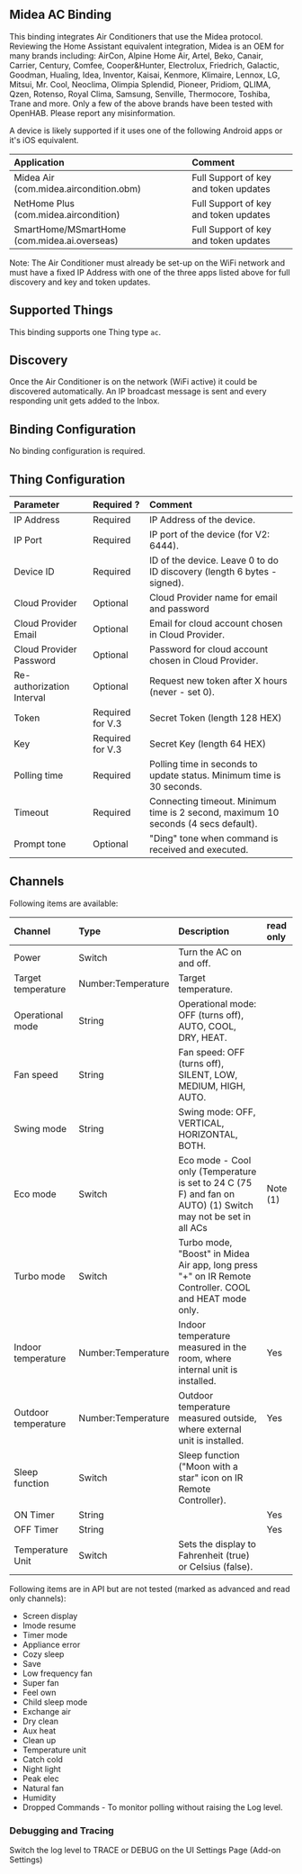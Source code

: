 ## Midea AC Binding

This binding integrates Air Conditioners that use the Midea protocol. 
Reviewing the Home Assistant equivalent integration, Midea is an OEM for many brands including: AirCon, Alpine Home Air, Artel, Beko, Canair, Carrier, Century, Comfee, Cooper&Hunter, Electrolux, Friedrich, Galactic, Goodman, Hualing, Idea, Inventor, Kaisai, Kenmore, Klimaire, Lennox, LG, Mitsui, Mr. Cool, Neoclima, Olimpia Splendid, Pioneer, Pridiom, QLIMA, Qzen, Rotenso, Royal Clima, Samsung, Senville, Thermocore, Toshiba, Trane and more. Only a few of the above brands have been tested with OpenHAB.  Please report any misinformation.

A device is likely supported if it uses one of the following Android apps or it's iOS equivalent.
 
| Application						 		 |				Comment									 |
|:-------------------------------------------|:------------------------------------------------------|
|Midea Air (com.midea.aircondition.obm)		 | Full Support of key and token updates				 |
|NetHome Plus (com.midea.aircondition)		 | Full Support of key and token updates				 |
|SmartHome/MSmartHome (com.midea.ai.overseas)| Full Support of key and token updates				 |

Note: The Air Conditioner must already be set-up on the WiFi network and must have a fixed IP Address 
	with one of the three apps listed above for full discovery and key and token updates.

## Supported Things

This binding supports one Thing type `ac`.

## Discovery

Once the Air Conditioner is on the network (WiFi active) it could be discovered automatically.
An IP broadcast message is sent and every responding unit gets added to the Inbox.

## Binding Configuration

No binding configuration is required.

## Thing Configuration

| Parameter            		| Required ? 		| Comment
|:--------------------------|:------------------|:----------------------------------------------------------------------------------|
| IP Address 				| Required 			| IP Address of the device.           												|                                                            
| IP Port         			| Required  		| IP port of the device (for V2: 6444).												|
| Device ID       			| Required  		| ID of the device. Leave 0 to do ID discovery (length 6 bytes - signed). 			|                                   
| Cloud Provider 			| Optional  		| Cloud Provider name for email and password										|
| Cloud Provider Email  	| Optional 			| Email for cloud account chosen in Cloud Provider.									|
| Cloud Provider Password 	| Optional 			| Password for cloud account chosen in Cloud Provider.								|
| Re-authorization Interval | Optional 			| Request new token after X hours (never - set 0).									|
| Token  					| Required for V.3 	| Secret Token (length 128 HEX)														|
| Key						| Required for V.3 	| Secret Key (length 64 HEX)       													|
| Polling time 				| Required  		| Polling time in seconds to update status. Minimum time is 30 seconds.				|
| Timeout 					| Required 			| Connecting timeout. Minimum time is 2 second, maximum 10 seconds (4 secs default).|
| Prompt tone 				| Optional 			| "Ding" tone when command is received and executed.								|

## Channels

Following items are available:

| Channel               | Type                 | Description                                                                                                    | read only |
|:----------------------|:---------------------|:---------------------------------------------------------------------------------------------------------------|:----------|
| Power					| Switch               | Turn the AC on and off.                                                                                        |           |
| Target temperature    | Number:Temperature   | Target temperature.                                                                                            |           |
| Operational mode      | String               | Operational mode: OFF (turns off), AUTO, COOL, DRY, HEAT.                                                      |           |
| Fan speed             | String               | Fan speed: OFF (turns off), SILENT, LOW, MEDIUM, HIGH, AUTO.                                                   |           |
| Swing mode            | String               | Swing mode: OFF, VERTICAL, HORIZONTAL, BOTH.                                                                   |           |
| Eco mode              | Switch               | Eco mode - Cool only (Temperature is set to 24 C (75 F) and fan on AUTO) (1) Switch may not be set in all ACs	| Note (1)  |
| Turbo mode            | Switch               | Turbo mode, "Boost" in Midea Air app, long press "+" on IR Remote Controller. COOL and HEAT mode only.  		|           |
| Indoor temperature    | Number:Temperature   | Indoor temperature measured in the room, where internal unit is installed.                                     | Yes       |
| Outdoor temperature   | Number:Temperature   | Outdoor temperature measured outside, where external unit is installed.                                        | Yes       |
| Sleep function        | Switch               | Sleep function ("Moon with a star" icon on IR Remote Controller).                                              |           |
| ON Timer				| String               |																												| Yes       |
| OFF Timer				| String               |																												| Yes       |
| Temperature Unit		| Switch               | Sets the display to Fahrenheit (true) or Celsius (false).														|           |

Following items are in API but are not tested (marked as advanced and read only channels):

- Screen display
- Imode resume
- Timer mode
- Appliance error
- Cozy sleep
- Save
- Low frequency fan
- Super fan
- Feel own 
- Child sleep mode
- Exchange air
- Dry clean
- Aux heat
- Clean up
- Temperature unit
- Catch cold
- Night light
- Peak elec
- Natural fan
- Humidity
- Dropped Commands - To monitor polling without raising the Log level.

### Debugging and Tracing

Switch the log level to TRACE or DEBUG on the UI Settings Page (Add-on Settings)
